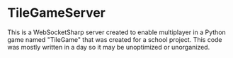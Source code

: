 # TileGameServer

This is a WebSocketSharp server created to enable multiplayer in a Python game named "TileGame" that was created for a school project. This code was mostly written in a day so it may be unoptimized or unorganized.
